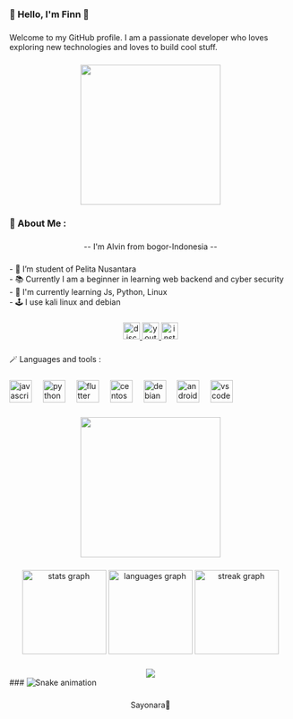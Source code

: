 <h3 align="left">🎉  Hello, I'm Finn  🎉</h3>

###

<p align="left">Welcome to my GitHub profile. I am a passionate developer who loves exploring new technologies and loves to build cool stuff.</p>

###

<div align="center">
  <img height="250" src="https://media1.tenor.com/m/m6iXywnvNVoAAAAd/saber-ohayoo.gif"  />
</div>

###

<h3 align="left">🎉 About Me :</h3>

###

<p align="center">-- I'm Alvin from bogor-Indonesia --</p>

###

<p align="left">- 🔦 I’m student of Pelita Nusantara<br>- 📚 Currently I am a beginner in learning  web backend and cyber security<br>- 🔭 I'm currently learning Js, Python, Linux<br>- 🕹️ I use kali linux and debian</p>

###

<div align="center">
  <a href="https://discord.com/users/1270375691099045953" target="_blank">
    <img src="https://img.shields.io/static/v1?message=Discord&logo=discord&label=&color=7289DA&logoColor=white&labelColor=&style=for-the-badge" height="30" alt="discord logo"  />
  </a>
  <a href="https://www.youtube.com/@alvinrizky6830" target="_blank">
    <img src="https://img.shields.io/static/v1?message=Youtube&logo=youtube&label=&color=FF0000&logoColor=white&labelColor=&style=for-the-badge" height="30" alt="youtube logo"  />
  </a>
  <a href="https://www.instagram.com/allvinrizky_?igsh=dGw4Ym84MmRwdGtp" target="_blank">
    <img src="https://img.shields.io/static/v1?message=Instagram&logo=instagram&label=&color=E4405F&logoColor=white&labelColor=&style=for-the-badge" height="30" alt="instagram logo"  />
  </a>
</div>

###

<p align="left">🪄 Languages and tools :</p>

###

<div align="left">
  <img src="https://cdn.jsdelivr.net/gh/devicons/devicon/icons/javascript/javascript-original.svg" height="40" alt="javascript logo"  />
  <img width="12" />
  <img src="https://cdn.jsdelivr.net/gh/devicons/devicon/icons/python/python-original.svg" height="40" alt="python logo"  />
  <img width="12" />
  <img src="https://cdn.jsdelivr.net/gh/devicons/devicon/icons/flutter/flutter-original.svg" height="40" alt="flutter logo"  />
  <img width="12" />
  <img src="https://cdn.jsdelivr.net/gh/devicons/devicon/icons/centos/centos-original.svg" height="40" alt="centos logo"  />
  <img width="12" />
  <img src="https://cdn.jsdelivr.net/gh/devicons/devicon/icons/debian/debian-original.svg" height="40" alt="debian logo"  />
  <img width="12" />
  <img src="https://cdn.jsdelivr.net/gh/devicons/devicon/icons/androidstudio/androidstudio-original.svg" height="40" alt="androidstudio logo"  />
  <img width="12" />
  <img src="https://cdn.jsdelivr.net/gh/devicons/devicon/icons/vscode/vscode-original.svg" height="40" alt="vscode logo"  />
</div>

###

<div align="center">
  <img height="250" src="https://media1.tenor.com/m/t8rp6pY-Wl8AAAAd/typing-anime-coding.gif"  />
</div>

###
<div align="center">
  <img src="https://github-readme-stats.vercel.app/api?username=grifitth12&hide_title=false&hide_rank=false&show_icons=true&include_all_commits=true&count_private=true&disable_animations=false&theme=dracula&locale=en&hide_border=false&border=1" height="150" alt="stats graph"  />
  <img src="https://github-readme-stats.vercel.app/api/top-langs?username=grifitth12&locale=en&hide_title=false&layout=compact&card_width=320&langs_count=5&theme=dracula&hide_border=false&order=2" height="150" alt="languages graph"  />
  <img src="https://streak-stats.demolab.com?user=grifitth12&locale=en&mode=daily&theme=dracula&hide_border=false&border_radius=5&border=3" height="150" alt="streak graph"  />
</div>

###

<div align="center">
  <img src="https://profile-counter.glitch.me/grifitth12/count.svg?"  />
</div>
###

<img src="https://raw.githubusercontent.com/grifitth12/grifitth12/output/snake.svg" alt="Snake animation" />

###

<p align="center">Sayonara👋</p>

###
